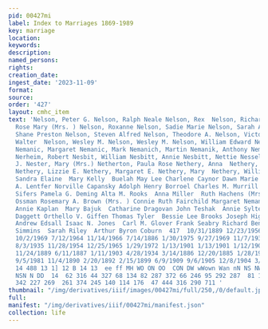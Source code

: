 ```yaml
---
pid: 00427mi
label: Index to Marriages 1869-1989
key: marriage
location: 
keywords: 
description: 
named_persons: 
rights: 
creation_date: 
ingest_date: '2023-11-09'
format: 
source: 
order: '427'
layout: cmhc_item
text: 'Nelson, Peter G. Nelson, Ralph Neale Nelson, Rex  Nelson, Richard Lee Nelson,
  Rose Mary (Mrs. ) Nelson, Roxanne Nelson, Sadie Marie Nelson, Sarah Alice Nelson,
  Shane Preston Nelson, Steven Alfred Nelson, Theodore A. Nelson, Victor  Nelson,
  Walter  Nelson, Wesley M. Nelson, Wesley M. Nelson, William Edward Nemanic, Anthon
  Nemanic, Margaret Nemanic, Mark Nemanich, Martin Nemanik, Anthony Nemerick, Mary
  Nerheim, Robert Nesbit, William Nesbitt, Annie Nesbitt, Nettie Nesselstrauss, Max
  J. Nester, Mary (Mrs.) Netherton, Paula Rose Nethery, Anna  Nethery, Dorothea Etta
  Nethery, Lizzie E. Nethery, Margaret E. Nethery, Mary  Nethery, William Neuenkirk,
  Sandra Elaine  Mary Kelly  Buelah May Lee Charlene Caynor Dawn Marie Thomas Gustav
  A. Lentfer Norville Capansky Adolph Henry Borroel Charles M. Murrill Sana Nadine
  Sifers Pamela G. Deming Alta M. Rooks  Anna Miller  Ruth Hachens (Mrs. ) Irismay
  Ossman Rosemary A. Brown (Mrs. ) Connie Ruth Fairchild Margaret Nemanic Anthon Nemanic
  Annie Kaplan  Mary Bajuk  Catharine Dragovan John Teshak  Annie Sylte  Eleanor Dravo
  Daggett Orthello V. Giffen Thomas Tyler  Bessie Lee Brooks Joseph Higgens Donald
  Andrew Edsall Isaac N. Jones  Carl M. Glover Frank Seabry Richard Bennett Wilbur
  Simmins  Sarah Riley  Arthur Byron Coburn  417  10/31/1889 12/23/1956 9/4/1971 12/23/1988
  10/2/1969 7/12/1964 11/14/1966 7/14/1886 1/30/1975 9/27/1969 11/7/1932 3/17/1900
  8/3/1935 11/28/1954 12/25/1965 1/29/1972 1/13/1901 1/13/1901 1/12/1902 1/15/1899
  11/24/1889 6/11/1887 1/11/1903 4/28/1934 3/14/1886 12/20/1885 1/28/1907 6/30/1885
  9/5/1981 11/4/1890 2/20/1892 2/15/1899 6/9/1909 9/6/1905 12/8/1904 3/18/1978  6  9
  14 488 13 1] 12 B 14 13  ee ff MH WO ON OO  CON DW wWown Wan nN NS NWN  m on  “SON
  NSN N DD  14  62 316 44 327 68 134 82 287 372 66 246 95 292 287  81 137 137 183  42  69
  342 227 269  261 374 245 140 114 176  47 444 316 290 711 '
thumbnail: "/img/derivatives/iiif/images/00427mi/full/250,/0/default.jpg"
full: 
manifest: "/img/derivatives/iiif/00427mi/manifest.json"
collection: life
---
```

